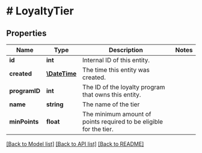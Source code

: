 # # LoyaltyTier

## Properties

Name | Type | Description | Notes
------------ | ------------- | ------------- | -------------
**id** | **int** | Internal ID of this entity. | 
**created** | [**\DateTime**](\DateTime.md) | The time this entity was created. | 
**programID** | **int** | The ID of the loyalty program that owns this entity. | 
**name** | **string** | The name of the tier | 
**minPoints** | **float** | The minimum amount of points required to be eligible for the tier. | 

[[Back to Model list]](../../README.md#documentation-for-models) [[Back to API list]](../../README.md#documentation-for-api-endpoints) [[Back to README]](../../README.md)


